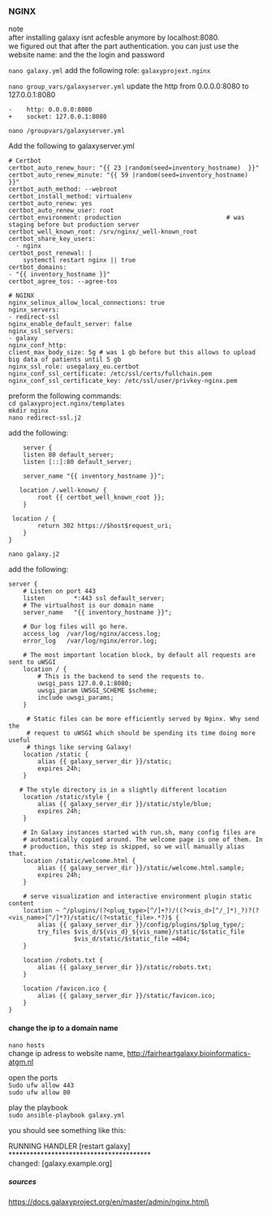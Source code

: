 ### NGINX

note\
after installing galaxy isnt acfesble anymore by localhost:8080.\
we figured out that after the part authentication. you can just use the website name: and the the login and password

``nano galaxy.yml``
add the following role:
``galaxyprojext.nginx``

``nano group_vars/galaxyserver.yml``
update the http from 0.0.0.0:8080 to 127.0.0.1:8080

    -    http: 0.0.0.0:8080
    +    socket: 127.0.0.1:8080

``nano /groupvars/galaxyserver.yml``

Add the following to galaxyserver.yml

    # Certbot
    certbot_auto_renew_hour: "{{ 23 |random(seed=inventory_hostname)  }}"
    certbot_auto_renew_minute: "{{ 59 |random(seed=inventory_hostname)  }}"
    certbot_auth_method: --webroot
    certbot_install_method: virtualenv
    certbot_auto_renew: yes
    certbot_auto_renew_user: root
    certbot_environment: production 							# was staging before but production server
    certbot_well_known_root: /srv/nginx/_well-known_root
    certbot_share_key_users:
      - nginx
    certbot_post_renewal: |
        systemctl restart nginx || true
    certbot_domains:
    - "{{ inventory_hostname }}"
    certbot_agree_tos: --agree-tos
    
    # NGINX
    nginx_selinux_allow_local_connections: true
    nginx_servers:
    - redirect-ssl
    nginx_enable_default_server: false
    nginx_ssl_servers:
    - galaxy
    nginx_conf_http:
    client_max_body_size: 5g # was 1 gb before but this allows to upload big data of patients until 5 gb
    nginx_ssl_role: usegalaxy_eu.certbot
    nginx_conf_ssl_certificate: /etc/ssl/certs/fullchain.pem
    nginx_conf_ssl_certificate_key: /etc/ssl/user/privkey-nginx.pem


preform the following commands:\
``cd galaxyproject.nginx/templates``\
``mkdir nginx``\
``nano redirect-ssl.j2``

add the following:
        
        server {
        listen 80 default_server;
        listen [::]:80 default_server;

        server_name "{{ inventory_hostname }}";

       location /.well-known/ {
            root {{ certbot_well_known_root }};
        }

     location / {
            return 302 https://$host$request_uri;
        }
    }

``nano galaxy.j2``

add the following:

    server {
        # Listen on port 443
        listen        *:443 ssl default_server;
        # The virtualhost is our domain name
        server_name   "{{ inventory_hostname }}";

        # Our log files will go here.
        access_log  /var/log/nginx/access.log;
        error_log   /var/log/nginx/error.log;

        # The most important location block, by default all requests are sent to uWSGI
        location / {
            # This is the backend to send the requests to.
            uwsgi_pass 127.0.0.1:8080;
            uwsgi_param UWSGI_SCHEME $scheme;
            include uwsgi_params;
        }

         # Static files can be more efficiently served by Nginx. Why send the
         # request to uWSGI which should be spending its time doing more useful
         # things like serving Galaxy!
        location /static {
            alias {{ galaxy_server_dir }}/static;
            expires 24h;
        }

       # The style directory is in a slightly different location
        location /static/style {
            alias {{ galaxy_server_dir }}/static/style/blue;
            expires 24h;
        }

        # In Galaxy instances started with run.sh, many config files are
        # automatically copied around. The welcome page is one of them. In
        # production, this step is skipped, so we will manually alias that.
        location /static/welcome.html {
            alias {{ galaxy_server_dir }}/static/welcome.html.sample;
            expires 24h;
        }

        # serve visualization and interactive environment plugin static content
        location ~ ^/plugins/(?<plug_type>[^/]+?)/((?<vis_d>[^/_]*)_?)?(?<vis_name>[^/]*?)/static/(?<static_file>.*?)$ {
            alias {{ galaxy_server_dir }}/config/plugins/$plug_type/;
            try_files $vis_d/${vis_d}_${vis_name}/static/$static_file
                      $vis_d/static/$static_file =404;
        }

        location /robots.txt {
            alias {{ galaxy_server_dir }}/static/robots.txt;
        }

        location /favicon.ico {
            alias {{ galaxy_server_dir }}/static/favicon.ico;
        }
    }


#### change the ip to a domain name

``nano hosts``\
change ip adress to website name, http://fairheartgalaxy.bioinformatics-atgm.nl


open the ports\
``Sudo ufw allow 443``\
``sudo ufw allow 80``

play the playbook\
``sudo ansible-playbook galaxy.yml``

you should see something like this:

RUNNING HANDLER [restart galaxy] ****************************************\
changed: [galaxy.example.org]



##### sources
https://docs.galaxyproject.org/en/master/admin/nginx.html\


